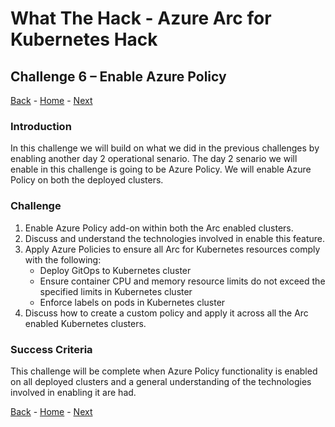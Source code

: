 # What The Hack - Azure Arc for Kubernetes Hack

## Challenge 6 – Enable Azure Policy
[Back](challenge05.md) - [Home](../readme.md) - [Next](challenge07.md)

### Introduction

In this challenge we will build on what we did in the previous challenges by enabling another day 2 operational senario. The day 2 senario we will enable in this challenge is going to be Azure Policy. We will enable Azure Policy on both the deployed clusters.

### Challenge

1. Enable Azure Policy add-on within both the Arc enabled clusters.
2. Discuss and understand the technologies involved in enable this feature.
3. Apply Azure Policies to ensure all Arc for Kubernetes resources comply with the following:
   * Deploy GitOps to Kubernetes cluster
   * Ensure container CPU and memory resource limits do not exceed the specified limits in Kubernetes cluster
   * Enforce labels on pods in Kubernetes cluster
4. Discuss how to create a custom policy and apply it across all the Arc enabled Kubernetes clusters.

### Success Criteria

This challenge will be complete when Azure Policy functionality is enabled on all deployed clusters and a general understanding of the technologies involved in enabling it are had.

[Back](challenge05.md) - [Home](../readme.md) - [Next](challenge07.md)
